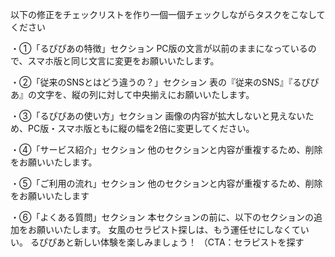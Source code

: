 以下の修正をチェックリストを作り一個一個チェックしながらタスクをこなしてください

・①「るぴぴあの特徴」セクション
PC版の文言が以前のままになっているので、スマホ版と同じ文言に変更をお願いいたします。

・②「従来のSNSとはどう違うの？」セクション
表の『従来のSNS』『るぴぴあ』の文字を、縦の列に対して中央揃えにお願いいたします。

・③「るぴぴあの使い方」セクション
画像の内容が拡大しないと見えないため、PC版・スマホ版ともに縦の幅を2倍に変更してください。

・④「サービス紹介」セクション
他のセクションと内容が重複するため、削除をお願いいたします。

・⑤「ご利用の流れ」セクション
他のセクションと内容が重複するため、削除をお願いいたします

・⑥「よくある質問」セクション
本セクションの前に、以下のセクションの追加をお願いいたします。
女風のセラピスト探しは、もう運任せにしなくていい。
るぴぴあと新しい体験を楽しみましょう！
（CTA：セラピストを探す